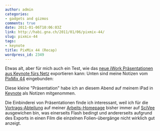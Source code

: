 ```yaml
---
author: admin
categories:
- gadgets and gizmos
comments: true
date: 2011-01-06T10:06:03Z
link: http://habi.gna.ch/2011/01/06/pixmix-44/
slug: pixmix-44
tags:
- keynote
title: PixMix 44 (Recap)
wordpress_id: 2349
---
```


Etwas alt, aber für mich auch ein Test, wie das [neue iWork Präsentationen aus Keynote fürs Netz](http://www.fscklog.com/2011/01/eingebettete-keynote-präsentation-ab-iwork-905.html) exportieren kann:
Unten sind meine Notizen vom [PixMix 44](http://habi.gna.ch/2010/11/21/pix-mix-44-am-kommenden-mittwoch/) eingebunden:

Diese kleine "Präsentation" habe ich an diesem Abend auf meinem iPad in [Keynote](http://itunes.apple.com/ch/app/keynote/id361285480?mt=8) als Notizen mitgenommen.

Die Einbinderei von Präsentationen finde ich interessant, weil ich für die [Vortrags-Abteilung](http://www.ana.unibe.ch/~haberthuer/talks) auf meiner [Arbeits-Homepage](http://www.ana.unibe.ch/~haberthuer/) bisher immer auf [SciVee](http://www.scivee.tv/user/habi) ausgewichen bin, was einerseits Flash bedingt und andererseits aufgrund des Exports in einen Film die einzelnen Folien-übergänge nicht wirklich gut anzeigt.
